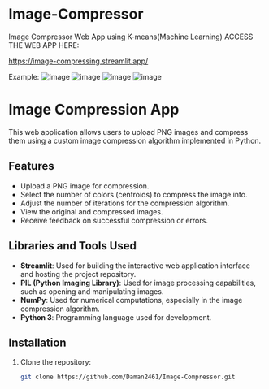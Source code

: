 # Image-Compressor
Image Compressor Web App using K-means(Machine Learning)
ACCESS THE WEB APP HERE:

https://image-compressing.streamlit.app/


Example:
![image](https://github.com/Daman2461/Image-Compressor/assets/142651012/37a9b3cc-b088-40f3-b7ee-10bbb1b447c6)
![image](https://github.com/Daman2461/Image-Compressor/assets/142651012/965ce1e7-113a-4465-a5bf-f41e5dddfd21)
![image](https://github.com/Daman2461/Image-Compressor/assets/142651012/e5e15c76-4daf-42fd-a1a4-894ddae27d9f)
![image](https://github.com/Daman2461/Image-Compressor/assets/142651012/e639ee89-9955-4c81-b4e4-78299923e259)



# Image Compression App

This web application allows users to upload PNG images and compress them using a custom image compression algorithm implemented in Python.

## Features

- Upload a PNG image for compression.
- Select the number of colors (centroids) to compress the image into.
- Adjust the number of iterations for the compression algorithm.
- View the original and compressed images.
- Receive feedback on successful compression or errors.
  
## Libraries and Tools Used

- **Streamlit**: Used for building the interactive web application interface and hosting the project repository.
- **PIL (Python Imaging Library)**: Used for image processing capabilities, such as opening and manipulating images.
- **NumPy**: Used for numerical computations, especially in the image compression algorithm.
- **Python 3**: Programming language used for development.

  
## Installation

1. Clone the repository:

   ```bash
   git clone https://github.com/Daman2461/Image-Compressor.git

